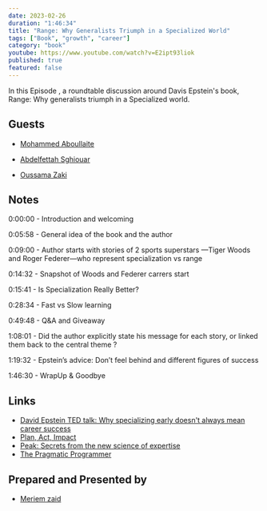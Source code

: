 ```yaml
---
date: 2023-02-26
duration: "1:46:34"
title: "Range: Why Generalists Triumph in a Specialized World"
tags: ["Book", "growth", "career"]
category: "book"
youtube: https://www.youtube.com/watch?v=E2ipt93liok
published: true
featured: false
---
```


In this Episode , a roundtable discussion around Davis Epstein's book, Range: Why generalists triumph in a Specialized world.

## Guests

- [Mohammed Aboullaite](http://aboullaite.me/)

- [Abdelfettah Sghiouar](https://twitter.com/boredabdel)

- [Oussama Zaki](https://twitter.com/OussaZaki)

## Notes

0:00:00 - Introduction and welcoming

0:05:58 - General idea of the book and the author

0:09:00 - Author starts with stories of 2 sports superstars —Tiger Woods and Roger Federer—who represent specialization vs range

0:14:32 - Snapshot of Woods and Federer carrers start

0:15:41 - Is Specialization Really Better?

0:28:34 - Fast vs Slow learning

0:49:48 - Q&A and Giveaway

1:08:01 - Did the author explicitly state his message for each story, or linked them back to the central theme ?

1:19:32 - Epstein’s advice: Don’t feel behind and different figures of success

1:46:30 - WrapUp & Goodbye

## Links

- [David Epstein TED talk: Why specializing early doesn't always mean career success](https://www.youtube.com/watch?v=B6lBtiQZSho)
- [Plan, Act, Impact](https://www.amazon.com/Plan-Act-Impact-Playbook-Perspective/dp/1544518897)
- [Peak: Secrets from the new science of expertise](https://www.amazon.com/Peak-Secrets-New-Science-Expertise/dp/1531864880)
- [The Pragmatic Programmer](https://www.amazon.com/Pragmatic-Programmer-Journeyman-Master/dp/020161622X)

## Prepared and Presented by

- [Meriem zaid](https://twitter.com/iMeriem_)
